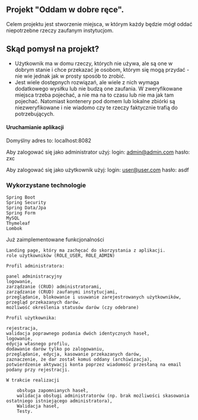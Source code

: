 ## Projekt "Oddam w dobre ręce".

Celem projektu jest stworzenie miejsca, w którym każdy będzie mógł oddać niepotrzebne rzeczy zaufanym instytucjom.

## Skąd pomysł na projekt?

-  Użytkownik ma w domu rzeczy, których nie używa, ale są  one w dobrym stanie i chce przekazać je osobom, którym się mogą przydać - nie wie jednak jak w prosty sposób to zrobić.
- Jest wiele dostępnych rozwiązań, ale wiele z nich wymaga dodatkowego wysiłku lub nie budzą one zaufania.
W zweryfikowane miejsca trzeba pojechać, a nie ma na to czasu lub nie ma jak tam pojechać. Natomiast kontenery pod domem lub lokalne zbiórki są niezweryfikowane i nie wiadomo czy te rzeczy faktycznie trafią do potrzebujących. 

#### Uruchamianie aplikacji

Domyślny adres to: localhost:8082

Aby zalogować się jako administrator użyj:
login: admin@admin.com
hasło: zxc

Aby zalogować się jako użytkownik użyj:
login: user@user.com
hasło: asdf

### Wykorzystane technologie

    Spring Boot
    Spring Security
    Spring Data/Jpa
    Spring Form
    MySQL
    Thymeleaf
    Lombok

Już zaimplementowane funkcjonalności

    Landing page, który ma zachęcać do skorzystania z aplikacji.
    role użytkowników (ROLE_USER, ROLE_ADMIN)

    Profil administratora:

    panel administracyjny
    logowanie,
    zarządzanie (CRUD) administratorami,
    zarządzanie (CRUD) zaufanymi instytucjami,
    przeglądanie, blokowanie i usuwanie zarejestrowanych użytkowników,
    przegląd przekazanych darów.
    możliwość określenia statusów darów (czy odebrane)

    Profil użytkownika:

    rejestracja,
    walidacja poprawnego podania dwóch identycznych haseł,
    logowanie,
    edycja własnego profilu,
    dodawanie darów tylko po zalogowaniu,
    przeglądanie, edycja, kasowanie przekazanych darów,
    zaznaczenie, że dar został komuś oddany (archiwizacja),
    potwierdzenie aktywacji konta poprzez wiadomość przesłaną na email podany przy rejestracji.
    
    W trakcie realizacji
    
        obsługa zapomnianych haseł,
        walidacja obsługi administratorów (np. brak możliwości skasowania ostatniego istniejącego administratora),
        Walidacja haseł,
        Testy.

